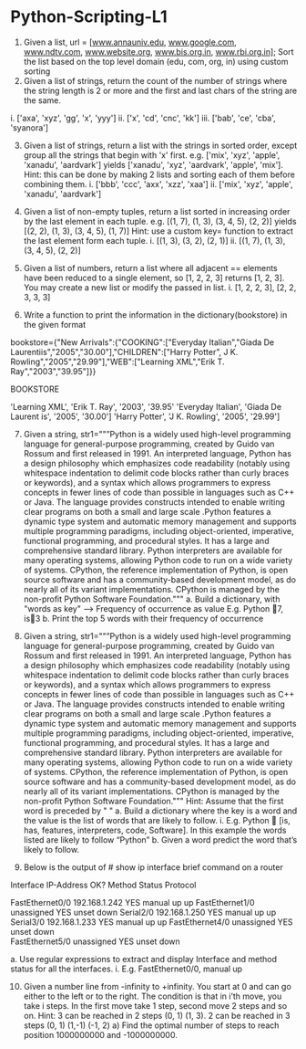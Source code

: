 # Python-Scripting-L1

1.	Given a list, url = [www.annauniv.edu, www.google.com, www.ndtv.com, www.website.org, www.bis.org.in, www.rbi.org.in]; Sort the list based on the top level domain (edu, com, org, in) using custom sorting
2.	Given a list of strings, return the count of the number of strings where the string length is 2 or more and the first and last chars of the string are the same.  

i.	['axa', 'xyz', 'gg', 'x', 'yyy']
ii.	['x', 'cd', 'cnc', 'kk']
iii.	['bab', 'ce', 'cba', 'syanora']

3.	Given a list of strings, return a list with the strings in sorted order, except group all the strings that begin with 'x' first.  e.g. ['mix', 'xyz', 'apple', 'xanadu', 'aardvark'] yields
['xanadu', 'xyz', 'aardvark', 'apple', 'mix']. 
Hint: this can be done by making 2 lists and sorting each of them before combining them.
i.	['bbb', 'ccc', 'axx', 'xzz', 'xaa']
ii.	['mix', 'xyz', 'apple', 'xanadu', 'aardvark']

4.	Given a list of non-empty tuples, return a list sorted in increasing order by the last element in each tuple. 
e.g. [(1, 7), (1, 3), (3, 4, 5), (2, 2)] yields [(2, 2), (1, 3), (3, 4, 5), (1, 7)]
      Hint: use a custom key= function to extract the last element form each tuple.
i.	 [(1, 3), (3, 2), (2, 1)]
ii.	[(1, 7), (1, 3), (3, 4, 5), (2, 2)]

5.	Given a list of numbers, return a list where all adjacent == elements have been reduced to a single element, so [1, 2, 2, 3] returns [1, 2, 3]. You may create a new list or modify the passed in list.
i.	 [1, 2, 2, 3], [2, 2, 3, 3, 3]

6.	Write a function to print the information in the dictionary(bookstore) in the given format

bookstore={"New Arrivals":{"COOKING":["Everyday Italian","Giada De Laurentiis","2005","30.00"],"CHILDREN":["Harry Potter”, J K. Rowling","2005","29.99"],"WEB":["Learning XML","Erik T. Ray","2003","39.95"]}}


BOOKSTORE

'Learning XML', 'Erik T. Ray', '2003', '39.95' 
'Everyday Italian', 'Giada De Laurent is', '2005', '30.00']
 'Harry Potter', 'J K. Rowling', '2005', '29.99']

7.	Given a string, str1=""”Python is a widely used high-level programming language for general-purpose programming, created by Guido van Rossum and first released in 1991. An interpreted language, Python has a design philosophy which emphasizes code readability (notably using whitespace indentation to delimit code blocks rather than curly braces or keywords), and a syntax which allows programmers to express concepts in fewer lines of code than possible in languages such as C++ or Java. The language provides constructs intended to enable writing clear programs on both a small and large scale .Python features a dynamic type system and automatic memory management and supports multiple programming paradigms, including object-oriented, imperative, functional programming, and procedural styles. It has a large and comprehensive standard library. Python interpreters are available for many operating systems, allowing Python code to run on a wide variety of systems. CPython, the reference implementation of Python, is open source software and has a community-based development model, as do nearly all of its variant implementations. CPython is managed by the non-profit Python Software Foundation."""
a.	Build a dictionary, with "words as key" --> Frequency of occurrence as value
E.g. Python 7, is3
b.	Print the top 5 words with their frequency of occurrence
8.	Given a string, str1=""”Python is a widely used high-level programming language for general-purpose programming, created by Guido van Rossum and first released in 1991. An interpreted language, Python has a design philosophy which emphasizes code readability (notably using whitespace indentation to delimit code blocks rather than curly braces or keywords), and a syntax which allows programmers to express concepts in fewer lines of code than possible in languages such as C++ or Java. The language provides constructs intended to enable writing clear programs on both a small and large scale .Python features a dynamic type system and automatic memory management and supports multiple programming paradigms, including object-oriented, imperative, functional programming, and procedural styles. It has a large and comprehensive standard library. Python interpreters are available for many operating systems, allowing Python code to run on a wide variety of systems. CPython, the reference implementation of Python, is open source software and has a community-based development model, as do nearly all of its variant implementations. CPython is managed by the non-profit Python Software Foundation."""
Hint:  Assume that the first word is preceded by " "
a.	Build a dictionary where the key is a word and the value is the list of words that are likely to follow.
i.	E.g. Python  [is, has, features, interpreters, code, Software]. In this example the words listed are likely to follow “Python”
b.	Given a word predict the word that’s likely to follow.

9.	 Below is the output of # show ip interface brief command on a router

Interface		IP-Address	OK? 	Method Status	Protocol
 
FastEthernet0/0	192.168.1.242	YES 	manual up	up 
FastEthernet1/0        unassigned	YES 	unset		down 
Serial2/0              	192.168.1.250	YES 	manual up	up 
Serial3/0              	192.168.1.233	YES 	manual up	up 
FastEthernet4/0        unassigned	YES 	unset  		down	
FastEthernet5/0        unassigned	YES        unset 		down

a.	Use regular expressions to extract and display Interface and method status for all the interfaces.
i.	E.g.  FastEthernet0/0, manual up

10.	Given a number line from -infinity to +infinity. You start at 0 and can go either to the left or to the right. The condition is that in i’th move, you take i steps. In the first move take 1 step, second move 2 steps and so on. 
Hint: 3 can be reached in 2 steps (0, 1) (1, 3). 2 can be reached in 3 steps (0, 1) (1,-1) (-1, 2)
a) Find the optimal number of steps to reach position 1000000000 and -1000000000. 


